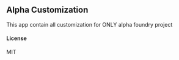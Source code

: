 ## Alpha Customization

This app contain all customization for ONLY alpha foundry project

#### License

MIT